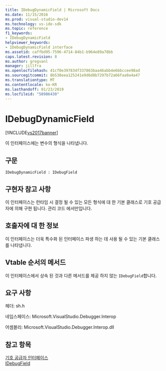 ```yaml
---
title: IDebugDynamicField | Microsoft Docs
ms.date: 11/15/2016
ms.prod: visual-studio-dev14
ms.technology: vs-ide-sdk
ms.topic: reference
f1_keywords:
- IDebugDynamicField
helpviewer_keywords:
- IDebugDynamicField interface
ms.assetid: caffbd95-7596-4714-84b1-b964e89a78bb
caps.latest.revision: 8
ms.author: gregvanl
manager: jillfra
ms.openlocfilehash: 41cf0e397834f337863baa46abb4e6bbccee98ad
ms.sourcegitcommit: 8b538eea125241e9d6d8b7297b72a66faa9a4a47
ms.translationtype: MT
ms.contentlocale: ko-KR
ms.lasthandoff: 01/23/2019
ms.locfileid: "58986430"
---
```

# <a name="idebugdynamicfield"></a>IDebugDynamicField
[!INCLUDE[vs2017banner](../../../includes/vs2017banner.md)]

이 인터페이스에는 변수의 형식을 나타냅니다.  
  
## <a name="syntax"></a>구문  
  
```  
IDebugDynamicField : IDebugField  
```  
  
## <a name="notes-for-implementers"></a>구현자 참고 사항  
 이 인터페이스는 런타임 시 결정 될 수 있는 모든 형식에 대 한 기본 클래스로 기호 공급자에 의해 구현 됩니다. 관리 코드 에서만입니다.  
  
## <a name="notes-for-callers"></a>호출자에 대 한 정보  
 이 인터페이스는 더욱 특수화 된 인터페이스 파생 하는 데 사용 될 수 있는 기본 클래스를 나타냅니다.  
  
## <a name="methods-in-vtable-order"></a>Vtable 순서의 메서드  
 이 인터페이스에서 상속 된 것과 다른 메서드를 제공 하지 않는 `IDebugField`합니다.  
  
## <a name="requirements"></a>요구 사항  
 헤더: sh.h  
  
 네임스페이스: Microsoft.VisualStudio.Debugger.Interop  
  
 어셈블리: Microsoft.VisualStudio.Debugger.Interop.dll  
  
## <a name="see-also"></a>참고 항목  
 [기호 공급자 인터페이스](../../../extensibility/debugger/reference/symbol-provider-interfaces.md)   
 [IDebugField](../../../extensibility/debugger/reference/idebugfield.md)

